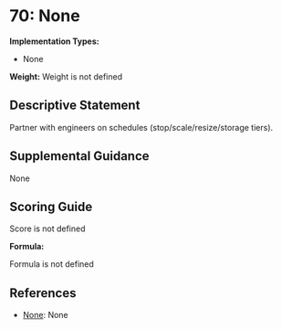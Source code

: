 # 70: None

**Implementation Types:**

- None

**Weight:** Weight is not defined

## Descriptive Statement

Partner with engineers on schedules (stop/scale/resize/storage tiers).

## Supplemental Guidance

None

## Scoring Guide

Score is not defined

**Formula:**

Formula is not defined

## References

- [None](None): None

